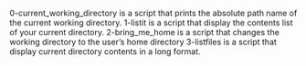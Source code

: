 0-current_working_directory is a script that prints the absolute path name of the current working directory.
1-listit is a script that display the contents list of your current directory.
2-bring_me_home is a script that changes the working directory to the user’s home directory
3-listfiles is a script that display current directory contents in a long format.
